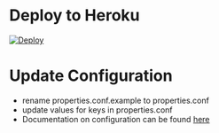 # Deploy to Heroku
[![Deploy](https://www.herokucdn.com/deploy/button.svg)](https://heroku.com/deploy?template=https://github.com/Pzoco/OpenPickerHeroku)
# Update Configuration
- rename properties.conf.example to properties.conf
- update values for keys in properties.conf
- Documentation on configuration can be found [here ](https://github.com/Pzoco/OpenPicker)

